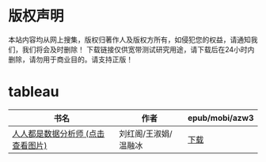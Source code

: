 # 版权声明

本站内容均从网上搜集，版权归著作人及版权方所有，如侵犯您的权益，请通知我们，我们将会及时删除！ 下载链接仅供宽带测试研究用途，请下载后在24小时内删除，请勿用于商业目的。请支持正版！

# tableau

| 书名 | 作者 | epub/mobi/azw3 |
| --- | --- | --- |
| [人人都是数据分析师 (点击查看图片)](https://www.dushupai.com/attachment/2024/06/04/e4e8d452558429eb.jpg) | 刘红阁/王淑娟/温融冰  | [下载](https://url89.ctfile.com/f/31084289-1357023040-6ede2b?p=8866) |
